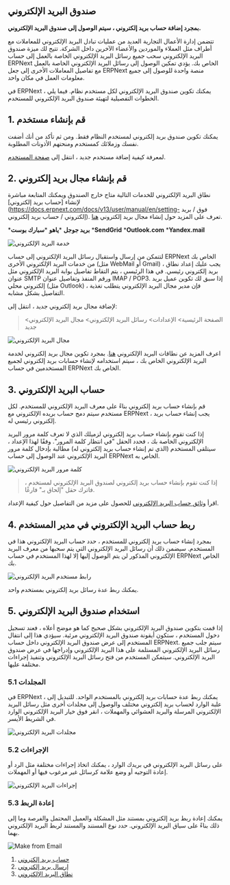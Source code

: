## صندوق البريد الإلكتروني

**بمجرد إضافة حساب بريد إلكتروني ، سيتم الوصول إلى صندوق البريد الإلكتروني.**

تتضمن إدارة الأعمال التجارية العديد من عمليات تبادل البريد الإلكتروني للمعاملات مع أطراف مثل العملاء والموردين والأعضاء الآخرين داخل الشركة. تتيح لك ميزة صندوق البريد الإلكتروني سحب جميع رسائل البريد الإلكتروني الخاصة بالعمل إلى حساب ERPNext الخاص بك. يؤدي تمكين الوصول إلى رسائل البريد الإلكتروني الخاصة بالعمل مع تفاصيل المعاملات الأخرى إلى جعل ERPNext منصة واحدة للوصول إلى جميع معلومات العمل في مكان واحد.

في ERPNext ، يمكنك تكوين صندوق البريد الإلكتروني لكل مستخدم نظام. فيما يلي الخطوات التفصيلية لتهيئة صندوق البريد الإلكتروني للمستخدم.

## 1. قم بإنشاء مستخدم

يمكنك تكوين صندوق بريد إلكتروني لمستخدم النظام فقط. ومن ثم تأكد من أنك أضفت نفسك وزملائك كمستخدم ومنحتهم الأذونات المطلوبة.

لمعرفة كيفية إضافة مستخدم جديد ، انتقل إلى [صفحة المستخدم](https://docs.erpnext.com/docs/v13/user/manual/en/setting-up/users-and-permissions/adding-users ).

## 2. قم بإنشاء مجال بريد إلكتروني

نطاق البريد الإلكتروني للخدمات التالية متاح خارج الصندوق ويمكنك المتابعة مباشرة لإنشاء [حساب بريد إلكتروني](https://docs.erpnext.com/docs/v13/user/manual/en/setting- فوق / بريد إلكتروني / حساب بريد إلكتروني). تعرف على المزيد حول إنشاء مجال بريد إلكتروني [هنا](https://docs.erpnext.com/docs/v13/user/manual/en/setting-up/email/email-domain).

***بريد جوجل**
***ياهو**
***سبارك بوست**
***SendGrid**
***Outlook.com**
***Yandex.mail**

![خدمة البريد الإلكتروني](https://docs.erpnext.com/files/email-service.png)

لتتمكن من إرسال واستقبال رسائل البريد الإلكتروني إلى حساب ERPNext الخاص بك من خدمات البريد الإلكتروني الأخرى (مثل WebMail أو Gmail) ، يجب عليك إعداد نطاق بريد إلكتروني رئيسي. في هذا الرئيسي ، يتم التقاط تفاصيل بوابة البريد الإلكتروني مثل عنوان SMTP ورقم المنفذ وتفاصيل عنوان IMAP / POP3. إذا سبق لك تكوين عميل بريد إلكتروني محلي (مثل Outlook) ، فإن مدير مجال البريد الإلكتروني يتطلب تغذية التفاصيل بشكل مشابه.

لإضافة مجال بريد إلكتروني جديد ، انتقل إلى:

> الصفحة الرئيسية> الإعدادات> رسائل البريد الإلكتروني> مجال البريد الإلكتروني> جديد

![مجال البريد الإلكتروني](https://docs.erpnext.com/files/email-domain.png)

اعرف المزيد عن نطاقات البريد الإلكتروني [هنا](https://docs.erpnext.com/docs/v13/user/manual/en/setting-up/email/email-domain). بمجرد تكوين مجال بريد إلكتروني لخدمة البريد الإلكتروني الخاص بك ، سيتم استخدامه لإنشاء حسابات بريد إلكتروني لجميع المستخدمين في حساب ERPNext الخاص بك.

## 3. حساب البريد الإلكتروني

قم بإنشاء حساب بريد إلكتروني بناءً على معرف البريد الإلكتروني للمستخدم. لكل مستخدم سيتم دمج حساب بريده الإلكتروني مع ERPNext ، يجب إنشاء حساب بريد إلكتروني رئيسي له.

إذا كنت تقوم بإنشاء حساب بريد إلكتروني لزميلك الذي لا تعرف كلمة مرور البريد الإلكتروني الخاصة بك ، فحدد الحقل "في انتظار كلمة المرور". وفقًا لهذا الإعداد ، سيتلقى المستخدم (الذي تم إنشاء حساب بريد إلكتروني له) مطالبة بإدخال كلمة مرور البريد الإلكتروني عند الوصول إلى حساب ERPNext الخاص به.

![كلمة مرور البريد الإلكتروني](https://docs.erpnext.com/files/email-password.png)

> إذا كنت تقوم بإنشاء حساب بريد إلكتروني لصندوق البريد الإلكتروني لمستخدم ، فاترك حقل "إلحاق بـ" فارغًا.

اقرأ [وثائق حساب البريد الإلكتروني](https://docs.erpnext.com/docs/v13/user/manual/en/setting-up/email/email-account) للحصول على مزيد من التفاصيل حول كيفية الإعداد.

## 4. ربط حساب البريد الإلكتروني في مدير المستخدم

بمجرد إنشاء حساب بريد إلكتروني للمستخدم ، حدد حساب البريد الإلكتروني هذا في المستخدم. سيضمن ذلك أن رسائل البريد الإلكتروني التي يتم سحبها من معرف البريد الإلكتروني المذكور لن يتم الوصول إليها إلا لهذا المستخدم في حساب ERPNext الخاص بك.

![رابط مستخدم البريد الإلكتروني](https://docs.erpnext.com/files/email-user-link.png)

يمكنك ربط عدة رسائل بريد إلكتروني بمستخدم واحد.

## 5. استخدام صندوق البريد الإلكتروني

إذا قمت بتكوين صندوق البريد الإلكتروني بشكل صحيح كما هو موضح أعلاه ، فعند تسجيل دخول المستخدم ، ستكون أيقونة صندوق البريد الإلكتروني مرئية. سيؤدي هذا إلى انتقال المستخدم إلى عرض صندوق البريد الإلكتروني داخل حساب ERPNext. سيتم جلب جميع رسائل البريد الإلكتروني المستلمة على هذا البريد الإلكتروني وإدراجها في عرض صندوق البريد الإلكتروني. سيتمكن المستخدم من فتح رسائل البريد الإلكتروني وتنفيذ إجراءات مختلفة عليها.

### 5.1 المجلدات

في ERPNext ، يمكنك ربط عدة حسابات بريد إلكتروني بالمستخدم الواحد. للتبديل إلى علبة الوارد لحساب بريد إلكتروني مختلف والوصول إلى مجلدات أخرى مثل رسائل البريد الإلكتروني المرسلة والبريد العشوائي والمهملات ، انقر فوق خيار البريد الإلكتروني الوارد في الشريط الأيسر.

![مجلدات البريد الإلكتروني](https://docs.erpnext.com/files/email-folders.png)

### 5.2 الإجراءات

على رسائل البريد الإلكتروني في بريدك الوارد ، يمكنك اتخاذ إجراءات مختلفة مثل الرد أو إعادة التوجيه أو وضع علامة كرسائل غير مرغوب فيها أو المهملات.

![إجراءات البريد الإلكتروني](https://docs.erpnext.com/files/email-actions.png)

### 5.3 إعادة الربط

يمكنك إعادة ربط بريد إلكتروني بمستند مثل المشكلة والعميل المحتمل والفرصة وما إلى ذلك بناءً على سياق البريد الإلكتروني. حدد نوع المستند والمستند لربط البريد الإلكتروني بهما.

![Make from Email](https://docs.erpnext.com/files/make-from-email.png)

1. [حساب بريد إلكتروني](https://docs.erpnext.com/docs/v13/user/manual/en/setting-up/email/email-account)
2. [إرسال بريد إلكتروني](https://docs.erpnext.com/docs/v13/user/manual/en/setting-up/email/sending-email)
3. [نطاق البريد الإلكتروني](https://docs.erpnext.com/docs/v13/user/manual/en/setting-up/email/email-domain)